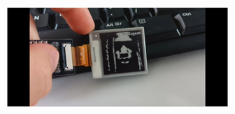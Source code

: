 ![test]( https://github.com/Angel-Karaivanov/XIAO-RP2040/blob/main/Documents/Screenshot_20250718_102957_Gallery.jpg)